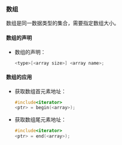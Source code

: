 

### 数组

数组是同一数据类型的集合，需要指定数组大小。

#### 数组的声明

* 数组的声明：

  ```c++
  <type>[<array size>] <array name>;
  ```

#### 数组的应用

* 获取数组首元素地址：

  ```c++
  #include<iterator>
  <ptr> = begin(<array>);
  ```

* 获取数组尾元素地址：

  ```c++
  #include<iterator>
  <ptr> = end(<array>);
  ```
